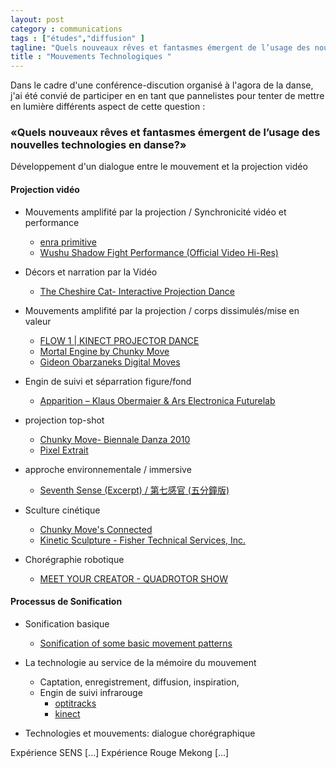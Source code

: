 ```yaml
---
layout: post  
category : communications  
tags : ["études","diffusion" ]  
tagline: "Quels nouveaux rêves et fantasmes émergent de l’usage des nouvelles technologies en danse?"  
title : "Mouvements Technologiques "
---
```


Dans le cadre d'une conférence-discution organisé à l'agora de la danse, j'ai été convié de participer en en tant que pannelistes pour tenter de mettre en lumière différents aspect de cette question :  
### «Quels nouveaux rêves et fantasmes émergent de l’usage des nouvelles technologies en danse?»

Développement d'un dialogue entre le mouvement et la projection vidéo


#### Projection vidéo 

* Mouvements amplifité par la projection / Synchronicité vidéo et performance
    * [enra primitive](https://www.youtube.com/watch?v=7IALYVS0E0Y)
    * [Wushu Shadow Fight Performance (Official Video Hi-Res)](https://www.youtube.com/watch?v=RACQeGaHXDI)

* Décors et narration par la Vidéo
    * [The Cheshire Cat- Interactive Projection Dance](https://www.youtube.com/watch?v=ag7DBy4vhlQ)
    
* Mouvements amplifité par la projection / corps dissimulés/mise en valeur
    * [FLOW 1 | KINECT PROJECTOR DANCE](https://www.youtube.com/watch?v=ISKV1BeB3pM)
    * [Mortal Engine by Chunky Move](https://www.youtube.com/watch?v=sbjOMualLVs)
    * [Gideon Obarzaneks Digital Moves](https://www.youtube.com/watch?v=qaT64TYsVgA)
    
* Engin de suivi et séparration figure/fond 
    * [Apparition – Klaus Obermaier & Ars Electronica Futurelab](https://www.youtube.com/watch?v=-wVq41Bi2yE)

* projection top-shot
    * [Chunky Move- Biennale Danza 2010](https://www.youtube.com/watch?v=Fc83SMKGjPY)
    * [Pixel Extrait](https://www.youtube.com/watch?v=N7KmZdHsas8&t=129)

* approche environnementale / immersive 
    * [Seventh Sense (Excerpt) / 第七感官 (五分鐘版)](https://www.youtube.com/watch?v=iQlDEPLHPyQ)

* Sculture cinétique
    * [Chunky Move's Connected](https://www.youtube.com/watch?v=VgKxTcds2V8&t=67)
    * [Kinetic Sculpture - Fisher Technical Services, Inc.](https://www.youtube.com/watch?v=5tCxMLjOCgc)
    
* Chorégraphie robotique    
    * [MEET YOUR CREATOR - QUADROTOR SHOW](https://www.youtube.com/watch?v=cseTX_rW3uM&t=156)
    
#### Processus de Sonification 

* Sonification basique
    * [Sonification of some basic movement patterns](https://www.youtube.com/watch?v=Jsk5k8NPgO0)


* La technologie au service de la mémoire du mouvement 
    * Captation,  enregistrement,  diffusion,  inspiration,
    * Engin de suivi infrarouge 
        * [optitracks](https://www.youtube.com/watch?v=22t_75DV720)
        * [kinect](https://www.youtube.com/watch?v=ISKV1BeB3pM)
    
* Technologies et mouvements:  dialogue chorégraphique


Expérience SENS
[...]
Expérience Rouge Mekong
[...]


